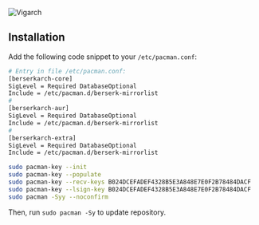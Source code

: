![Vigarch](https://placehold.co/800x200/282a36/f8f8f2?text=Berserkarch+Core)

## Installation

Add the following code snippet to your `/etc/pacman.conf`:

```bash
# Entry in file /etc/pacman.conf:
[berserkarch-core]
SigLevel = Required DatabaseOptional
Include = /etc/pacman.d/berserk-mirrorlist
#
[berserkarch-aur]
SigLevel = Required DatabaseOptional
Include = /etc/pacman.d/berserk-mirrorlist
#
[berserkarch-extra]
SigLevel = Required DatabaseOptional
Include = /etc/pacman.d/berserk-mirrorlist
```

```bash
sudo pacman-key --init
sudo pacman-key --populate
sudo pacman-key --recv-keys B024DCEFADEF4328B5E3A848E7E0F2B78484DACF
sudo pacman-key --lsign-key B024DCEFADEF4328B5E3A848E7E0F2B78484DACF
sudo pacman -Syy --noconfirm
```

Then, run `sudo pacman -Sy` to update repository.
